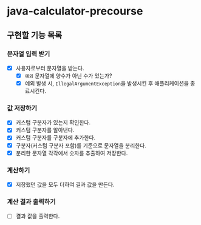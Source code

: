 # java-calculator-precourse
## 구현할 기능 목록

### 문자열 입력 받기
- [x] 사용자로부터 문자열을 받는다.
  - [x] `예외` 문자열에 양수가 아닌 수가 있는가?
  - [x] 예외 발생 시, `IllegalArgumentException`을 발생시킨 후 애플리케이션을 종료시킨다.

### 값 저장하기
 - [x] 커스텀 구분자가 있는지 확인한다.
 - [x] 커스텀 구분자를 알아낸다.
 - [x] 커스텀 구분자를 구분자에 추가한다.
 - [x] 구분자(커스텀 구분자 포함)를 기준으로 문자열을 분리한다.
 - [x] 분리한 문자열 각각에서 숫자를 추출하여 저장한다.

### 계산하기
- [x] 저장했던 값을 모두 더하여 결과 값을 만든다.

### 계산 결과 출력하기
- [ ] 결과 값을 출력한다.
